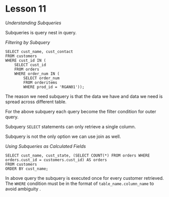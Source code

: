 # Lesson 11

*Understanding Subqueries*

Subqueries is query nest in query.

*Filtering by Subquery*

```
SELECT cust_name, cust_contact
FROM customers
WHERE cust_id IN (
    SELECT cust_id
    FROM orders
    WHERE order_num IN (
        SELECT order_num
        FROM orderitems
        WHERE prod_id = 'RGAN01'));
```

The reason we need subquery is that the data we have and data we need is spread across different table.

For the above subquery each query become the filter condition for outer query.

Subquery `SELECT` statements can only retrieve a single column.

Subquery is not the only option we can use join as well.

*Using Subqueries as Calculated Fields*

```
SELECT cust_name, cust_state, (SELECT COUNT(*) FROM orders WHERE orders.cust_id = customers.cust_id) AS orders
FROM customers
ORDER BY cust_name;
```

In above query the subquery is executed once for every customer retrieved. The `WHERE` condition must be in the format
of `table_name.column_name` to avoid ambiguity .
